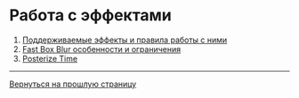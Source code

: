 # **Работа с эффектами**

1. [Поддерживаемые эффекты и правила работы с ними](supported_effects.md)
2. [Fast Box Blur особенности и ограничения](fast_box_blur.md)
3. [Posterize Time](layer_masks.md)

---

[Вернуться на прошлую страницу](user-guide.md)